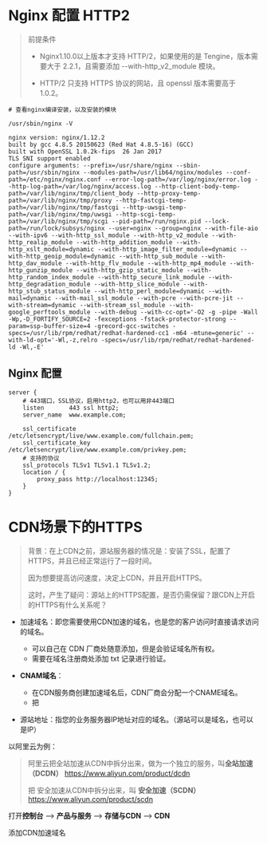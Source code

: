 # Nginx 配置 HTTP2



> 前提条件
>
> - Nginx1.10.0以上版本才支持 HTTP/2，如果使用的是 Tengine，版本需要大于 2.2.1，且需要添加 --with-http_v2_module 模块。
>
> - HTTP/2 只支持 HTTPS 协议的网站，且 openssl 版本需要高于 1.0.2。





```shell
# 查看nginx编译安装，以及安装的模块

/usr/sbin/nginx -V

nginx version: nginx/1.12.2
built by gcc 4.8.5 20150623 (Red Hat 4.8.5-16) (GCC)
built with OpenSSL 1.0.2k-fips  26 Jan 2017
TLS SNI support enabled
configure arguments: --prefix=/usr/share/nginx --sbin-path=/usr/sbin/nginx --modules-path=/usr/lib64/nginx/modules --conf-path=/etc/nginx/nginx.conf --error-log-path=/var/log/nginx/error.log --http-log-path=/var/log/nginx/access.log --http-client-body-temp-path=/var/lib/nginx/tmp/client_body --http-proxy-temp-path=/var/lib/nginx/tmp/proxy --http-fastcgi-temp-path=/var/lib/nginx/tmp/fastcgi --http-uwsgi-temp-path=/var/lib/nginx/tmp/uwsgi --http-scgi-temp-path=/var/lib/nginx/tmp/scgi --pid-path=/run/nginx.pid --lock-path=/run/lock/subsys/nginx --user=nginx --group=nginx --with-file-aio --with-ipv6 --with-http_ssl_module --with-http_v2_module --with-http_realip_module --with-http_addition_module --with-http_xslt_module=dynamic --with-http_image_filter_module=dynamic --with-http_geoip_module=dynamic --with-http_sub_module --with-http_dav_module --with-http_flv_module --with-http_mp4_module --with-http_gunzip_module --with-http_gzip_static_module --with-http_random_index_module --with-http_secure_link_module --with-http_degradation_module --with-http_slice_module --with-http_stub_status_module --with-http_perl_module=dynamic --with-mail=dynamic --with-mail_ssl_module --with-pcre --with-pcre-jit --with-stream=dynamic --with-stream_ssl_module --with-google_perftools_module --with-debug --with-cc-opt='-O2 -g -pipe -Wall -Wp,-D_FORTIFY_SOURCE=2 -fexceptions -fstack-protector-strong --param=ssp-buffer-size=4 -grecord-gcc-switches -specs=/usr/lib/rpm/redhat/redhat-hardened-cc1 -m64 -mtune=generic' --with-ld-opt='-Wl,-z,relro -specs=/usr/lib/rpm/redhat/redhat-hardened-ld -Wl,-E'
```



## Nginx 配置







```nginx
server {
    # 443端口，SSL协议，启用http2，也可以用非443端口
    listen       443 ssl http2;
    server_name  www.example.com;

    ssl_certificate /etc/letsencrypt/live/www.example.com/fullchain.pem; 
    ssl_certificate_key /etc/letsencrypt/live/www.example.com/privkey.pem;
	# 支持的协议
    ssl_protocols TLSv1 TLSv1.1 TLSv1.2;
    location / {
        proxy_pass http://localhost:12345;
    }
}
```





# CDN场景下的HTTPS



> 背景：在上CDN之前，源站服务器的情况是：安装了SSL，配置了HTTPS，并且已经正常运行了一段时间。
>
> 因为想要提高访问速度，决定上CDN，并且开启HTTPS。
>
> 这时，产生了疑问：源站上的HTTPS配置，是否仍需保留？跟CDN上开启的HTTPS有什么关系呢？



- 加速域名：即您需要使用CDN加速的域名，也是您的客户访问时直接请求访问的域名。
  - 可以自己在 CDN 厂商处随意添加，但是会验证域名所有权。
  - 需要在域名注册商处添加 txt 记录进行验证。
- **CNAM域名**：
  - 在CDN服务商创建加速域名后，CDN厂商会分配一个CNAME域名。
  - 把 

- 源站地址：指您的业务服务器IP地址对应的域名。（源站可以是域名，也可以是IP）





















以阿里云为例：

> 阿里云把全站加速从CDN中拆分出来，做为一个独立的服务，叫**全站加速（DCDN）** https://www.aliyun.com/product/dcdn
>
> 把 安全加速从CDN中拆分出来，叫 **安全加速（SCDN）**  https://www.aliyun.com/product/scdn



打开**控制台** --> **产品与服务** --> **存储与CDN** --> **CDN**

添加CDN加速域名









